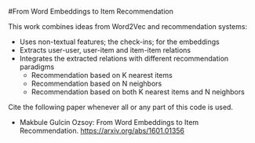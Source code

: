 
#From Word Embeddings to Item Recommendation

This work combines ideas from  Word2Vec and recommendation systems:
- Uses non-textual features; the check-ins; for the embeddings
- Extracts user-user, user-item and item-item relations 
- Integrates the extracted relations with different recommendation paradigms
  - Recommendation based on K nearest items
  - Recommendation based on N neighbors
  - Recommendation based on both K nearest items and N neighbors


Cite the following paper whenever all or any part of this code is used.

- Makbule Gulcin Ozsoy: From Word Embeddings to Item Recommendation. https://arxiv.org/abs/1601.01356


